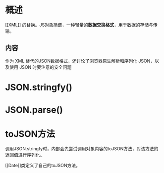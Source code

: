 # 概述
[[XML]] 的替换。JS对象简谱，一种轻量的**数据交换格式**，用于数据的存储与传输。
## 内容
作为 XML 替代的JSON数据格式，还讨论了浏览器原生解析和序列化 JSON，以及使用 JSON 时要注意的安全问题
# JSON.stringfy()

# JSON.parse()

# toJSON方法
调用JSON.stringfy时，内部会先尝试调用对象内容的toJSON方法，对该方法的返回值进行序列化。

[[Date]]类定义了自己的toJSON方法。